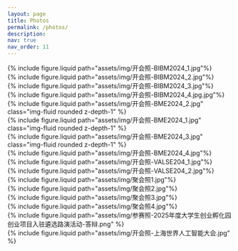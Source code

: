 ```yaml
---
layout: page
title: Photos
permalink: /photos/
description: 
nav: true
nav_order: 11
---
```


 <div class="row row-cols-2">
    <div class="col">
        {% include figure.liquid path="assets/img/开会照-BIBM2024_1.jpg"%}
    </div>
    <div class="col">
        {% include figure.liquid path="assets/img/开会照-BIBM2024_2.jpg"%}
    </div>
    <div class="col">
        {% include figure.liquid path="assets/img/开会照-BIBM2024_3.jpg"%}
    </div>
    <div class="col">
        {% include figure.liquid path="assets/img/开会照-BIBM2024_4.jpg.jpg"%}
    </div>
  </div>
  
 <div class="row align-items-center"> 
    <div class="col-sm mt-3 mt-md-0">
        {% include figure.liquid path="assets/img/开会照-BME2024_2.jpg" class="img-fluid rounded z-depth-1" %}
    </div>
  <div class="col-sm">
    <div class="col-sm mt-3 mt-md-0">
        {% include figure.liquid path="assets/img/开会照-BME2024_1.jpg" class="img-fluid rounded z-depth-1" %}
    </div>
    <div class="col-sm mt-3 mt-md-0">
        {% include figure.liquid path="assets/img/开会照-BME2024_3.jpg" class="img-fluid rounded z-depth-1" %}
    </div>
  </div>
  </div>
  
<div class="row row-cols-2">
    <div class="col">
        {% include figure.liquid path="assets/img/开会照-BME2024_4.jpg"%}
    </div>
    <div class="col">
        {% include figure.liquid path="assets/img/开会照-VALSE204_1.jpg"%}
    </div>
    <div class="col">
        {% include figure.liquid path="assets/img/开会照-VALSE204_2.jpg"%}
    </div>
    <div class="col">
        {% include figure.liquid path="assets/img/聚会照1.jpg"%}
    </div>
    <div class="col">
        {% include figure.liquid path="assets/img/聚会照2.jpg"%}
    </div>  
    <div class="col">
        {% include figure.liquid path="assets/img/聚会照3.jpg"%}
    </div>
    <div class="col">
        {% include figure.liquid path="assets/img/聚会照4.jpg"%}
    </div> 
    <div class="col">
        {% include figure.liquid path="assets/img/参赛照-2025年度大学生创业孵化园创业项目入驻遴选路演活动-答辩.png" %}
    </div>
    <div class="col">
        {% include figure.liquid path="assets/img/开会照-上海世界人工智能大会.jpg" %}
    </div>
</div>
